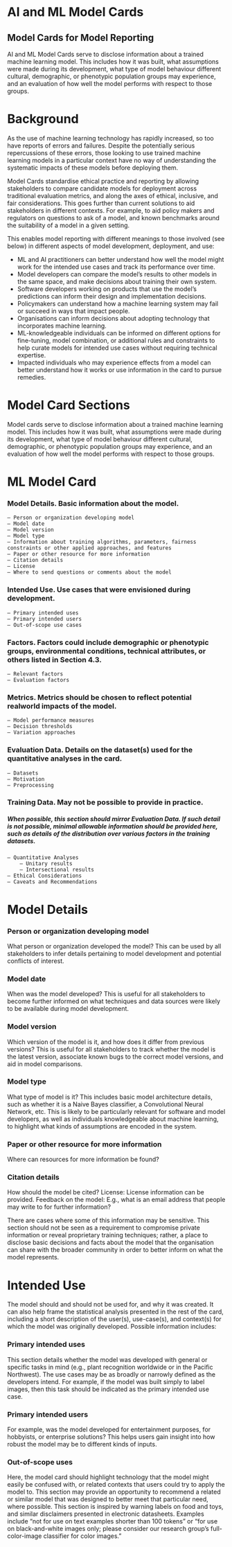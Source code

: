 # AI and ML Model Cards
## Model Cards for Model Reporting
AI and ML Model Cards serve to disclose information about a trained machine learning model. This includes how it was built, what assumptions were made during its development, what type of model behaviour different cultural, demographic, or phenotypic population groups may experience, and an evaluation of how well the model performs with respect to those groups. 


# Background
As the use of machine learning technology has rapidly increased, so too have reports of errors and failures. Despite the potentially serious repercussions of these errors, those looking to use trained machine learning models in a particular context have no way of understanding the systematic impacts of these models before deploying them.

Model Cards standardise ethical practice and reporting by allowing stakeholders to compare candidate models for deployment across traditional evaluation metrics, and along the axes of ethical, inclusive, and fair considerations. This goes further than current solutions to aid stakeholders in different contexts. For example, to aid policy makers and regulators on questions to ask of a model, and known benchmarks around the suitability of a model in a given setting.

This enables model reporting with different meanings to those involved (see below) in different aspects of model development, deployment, and use:

- ML and AI practitioners can better understand how well the model might work for the intended use cases and track its performance over time.
- Model developers can compare the model’s results to other models in the same space, and make decisions about training their own system.
- Software developers working on products that use the model’s predictions can inform their design and implementation decisions.
- Policymakers can understand how a machine learning system may fail or succeed in ways that impact people.
- Organisations can inform decisions about adopting technology that incorporates machine learning.
- ML-knowledgeable individuals can be informed on different options for fine-tuning, model combination, or additional rules and constraints to help curate models for intended use cases without requiring technical expertise.
- Impacted individuals who may experience effects from a model can better understand how it works or use information in the card to pursue remedies.

# Model Card Sections
Model cards serve to disclose information about a trained machine learning model. This includes how it was built, what assumptions were made during its development, what type of model behaviour different cultural, demographic, or phenotypic population groups may experience, and an evaluation of how well the model performs with respect to those groups.

# ML Model Card
### Model Details. Basic information about the model.
	– Person or organization developing model
	– Model date
	– Model version
	– Model type
	– Information about training algorithms, parameters, fairness constraints or other applied approaches, and features
	– Paper or other resource for more information
	– Citation details
	– License
	– Where to send questions or comments about the model
### Intended Use. Use cases that were envisioned during development.
	– Primary intended uses
	– Primary intended users
	– Out-of-scope use cases
### Factors. Factors could include demographic or phenotypic groups, environmental conditions, technical attributes, or others listed in Section 4.3.
	– Relevant factors
	– Evaluation factors
### Metrics. Metrics should be chosen to reflect potential realworld impacts of the model.
	– Model performance measures
	– Decision thresholds
	– Variation approaches
### Evaluation Data. Details on the dataset(s) used for the quantitative analyses in the card.
	– Datasets
	– Motivation
	– Preprocessing
### Training Data. May not be possible to provide in practice.
##### When possible, this section should mirror Evaluation Data. If such detail is not possible, minimal allowable information should be provided here, such as details of the distribution over various factors in the training datasets.
	– Quantitative Analyses
		– Unitary results
		– Intersectional results
	– Ethical Considerations
	– Caveats and Recommendations


# Model Details

### Person or organization developing model 
What person or organization developed the model? This can be used by all stakeholders to infer details pertaining to model development and potential conflicts of interest.

### Model date
When was the model developed? This is useful for all stakeholders to become further informed on what techniques and data sources were likely to be available during model development.

### Model version
Which version of the model is it, and how does it differ from previous versions? This is useful for all stakeholders to track whether the model is the latest version, associate known bugs to the correct model versions, and aid in model comparisons.

### Model type
What type of model is it? This includes basic model architecture details, such as whether it is a Naive Bayes classifier, a Convolutional Neural Network, etc. This is likely to be particularly relevant for software and model developers, as well as individuals knowledgeable about machine learning, to highlight what kinds of assumptions are encoded in the system.

### Paper or other resource for more information
Where can resources for more information be found?

### Citation details
How should the model be cited? License: License information can be provided. Feedback on the model: E.g., what is an email address that people may write to for further information?

There are cases where some of this information may be sensitive. This section should not be seen as a requirement to compromise private information or reveal proprietary training techniques; rather, a place to disclose basic decisions and facts about the model that the organisation can share with the broader community in order to better inform on what the model represents.

# Intended Use

The model should and should not be used for, and why it was created. It can also help frame the statistical analysis presented in the rest of the card, including a short description of the user(s), use-case(s), and context(s) for which the model was originally developed. Possible information includes:

### Primary intended uses
This section details whether the model was developed with general or specific tasks in mind (e.g., plant recognition worldwide or in the Pacific Northwest). The use cases may be as broadly or narrowly defined as the developers intend. For example, if the model was built simply to label images, then this task should be indicated as the primary intended use case. 

### Primary intended users
For example, was the model developed for entertainment purposes, for hobbyists, or enterprise solutions? This helps users gain insight into how robust the model may be to different kinds of inputs.

### Out-of-scope uses
Here, the model card should highlight technology that the model might easily be confused with, or related contexts that users could try to apply the model to. This section may provide an opportunity to recommend a related or similar model that was designed to better meet that particular need, where possible. This section is inspired by warning labels on food and toys, and similar disclaimers presented in electronic datasheets. Examples include “not for use on text examples shorter than 100 tokens” or “for use on black-and-white images only; please consider our research group’s full-color-image classifier for color images.”
